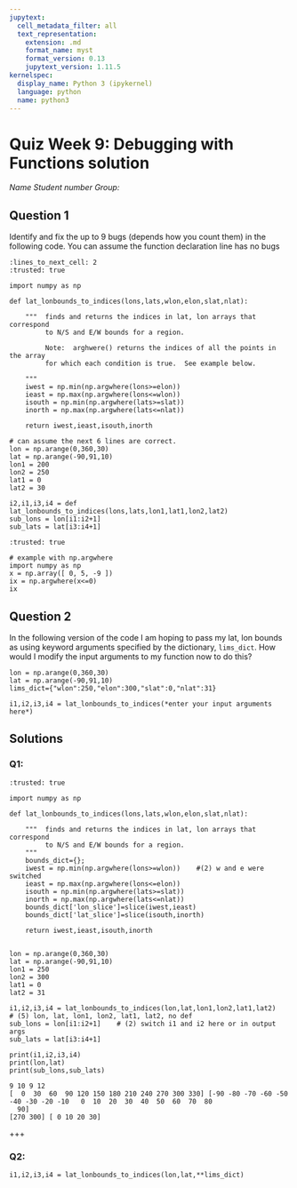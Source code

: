 ```yaml
---
jupytext:
  cell_metadata_filter: all
  text_representation:
    extension: .md
    format_name: myst
    format_version: 0.13
    jupytext_version: 1.11.5
kernelspec:
  display_name: Python 3 (ipykernel)
  language: python
  name: python3
---
```


# Quiz Week 9:  Debugging with Functions solution

*Name*
*Student number*
*Group:*


## Question 1 

Identify and fix the up to 9 bugs (depends how you count them) in the following code.  You can assume the function declaration line has no bugs

```{code-cell} ipython3
:lines_to_next_cell: 2
:trusted: true

import numpy as np

def lat_lonbounds_to_indices(lons,lats,wlon,elon,slat,nlat):

    """  finds and returns the indices in lat, lon arrays that correspond
         to N/S and E/W bounds for a region.
         
         Note:  arghwere() returns the indices of all the points in the array 
         for which each condition is true.  See example below.
         
    """
    iwest = np.min(np.argwhere(lons>=elon))   
    ieast = np.max(np.argwhere(lons<=wlon))
    isouth = np.min(np.argwhere(lats>=slat)) 
    inorth = np.max(np.argwhere(lats<=nlat))
                
    return iwest,ieast,isouth,inorth
                
# can assume the next 6 lines are correct.             
lon = np.arange(0,360,30)
lat = np.arange(-90,91,10)
lon1 = 200
lon2 = 250
lat1 = 0
lat2 = 30                
                   
i2,i1,i3,i4 = def lat_lonbounds_to_indices(lons,lats,lon1,lat1,lon2,lat2) 
sub_lons = lon[i1:i2+1]   
sub_lats = lat[i3:i4+1]
```

```{code-cell} ipython3
:trusted: true

# example with np.argwhere
import numpy as np
x = np.array([ 0, 5, -9 ])
ix = np.argwhere(x<=0)
ix
```

## Question 2

In the following version of the code I am hoping to pass my lat, lon bounds as using keyword arguments specified by the dictionary, `lims_dict`.  How would I modify the input arguments to my function now to do this? 

```
lon = np.arange(0,360,30)
lat = np.arange(-90,91,10)   
lims_dict={"wlon":250,"elon":300,"slat":0,"nlat":31}
                   
i1,i2,i3,i4 = lat_lonbounds_to_indices(*enter your input arguments here*) 
```

## Solutions

### Q1:

```{code-cell} ipython3
:trusted: true

import numpy as np

def lat_lonbounds_to_indices(lons,lats,wlon,elon,slat,nlat):

    """  finds and returns the indices in lat, lon arrays that correspond
         to N/S and E/W bounds for a region.
    """
    bounds_dict={};
    iwest = np.min(np.argwhere(lons>=wlon))    #(2) w and e were switched
    ieast = np.max(np.argwhere(lons<=elon))
    isouth = np.min(np.argwhere(lats>=slat)) 
    inorth = np.max(np.argwhere(lats<=nlat))
    bounds_dict['lon_slice']=slice(iwest,ieast)
    bounds_dict['lat_slice']=slice(isouth,inorth)
                
    return iwest,ieast,isouth,inorth
                
              
lon = np.arange(0,360,30)
lat = np.arange(-90,91,10)
lon1 = 250
lon2 = 300
lat1 = 0
lat2 = 31                
                   
i1,i2,i3,i4 = lat_lonbounds_to_indices(lon,lat,lon1,lon2,lat1,lat2)   # (5) lon, lat, lon1, lon2, lat1, lat2, no def
sub_lons = lon[i1:i2+1]    # (2) switch i1 and i2 here or in output args
sub_lats = lat[i3:i4+1]

print(i1,i2,i3,i4)
print(lon,lat)
print(sub_lons,sub_lats)
```

    9 10 9 12
    [  0  30  60  90 120 150 180 210 240 270 300 330] [-90 -80 -70 -60 -50 -40 -30 -20 -10   0  10  20  30  40  50  60  70  80
      90]
    [270 300] [ 0 10 20 30]

+++

###  Q2:

```
i1,i2,i3,i4 = lat_lonbounds_to_indices(lon,lat,**lims_dict)
```
